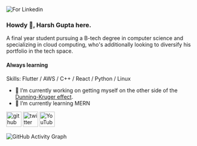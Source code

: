 ![For Linkedin](https://user-images.githubusercontent.com/78035291/135407339-d05ded25-d0b6-40b8-a4e1-c9d15834870a.png)


### Howdy 🤠, Harsh Gupta here.

A final year student pursuing a B-tech degree in computer science and specializing in cloud computing, who's additionally looking to diversify his portfolio in the tech space.

#### Always learning

Skills: Flutter / AWS / C++ / React / Python / Linux

- 🔭 I’m currently working on getting myself on the other side of the [Dunning-Kruger effect](https://expertprogrammanagement.com/2019/02/dunning-kruger-effect/). 
- 🌱 I’m currently learning MERN 


[<img src='https://github.githubassets.com/images/modules/logos_page/Octocat.png' alt='github' height='40'>](https://github.com/TabsOverSpaces4 )  [<img src='https://pngimage.net/wp-content/uploads/2018/06/logo-twitter-redondo-png-2.png' alt='twitter' height='40'>](https://twitter.com/HarshGu41333165)  [<img src='https://cdn.jsdelivr.net/npm/simple-icons@3.0.1/icons/youtube.svg' alt='YouTube' height='40'>](https://www.youtube.com/channel/UCcvbuhqXW0vlOu52ey_-r1w/featured)  


![GitHub Activity Graph](https://activity-graph.herokuapp.com/graph?username=TabsOverSpaces4 )  

